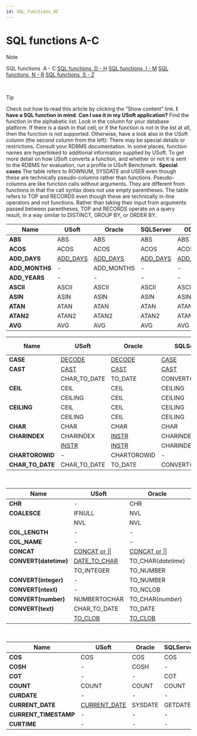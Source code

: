 ```yaml
---
id: SQL_functions_AC
---
```


# SQL functions A-C

> [!NOTE]
> SQL functions  A - C
> [SQL functions  D - H](/docs/Modeller%20and%20Rules%20Engine/SQL%20functions/SQL%20functions%20DH.md)
> [SQL functions  I - M](/docs/Modeller%20and%20Rules%20Engine/SQL%20functions/SQL%20functions%20IM.md)
> [SQL functions  N - R](/docs/Modeller%20and%20Rules%20Engine/SQL%20functions/SQL%20functions%20NR.md)
> [SQL functions  S - Z](/docs/Modeller%20and%20Rules%20Engine/SQL%20functions/SQL%20functions%20SZ.md)

 

> [!TIP]
> Check out how to read this article by clicking the “Show content” link.
> **I have a SQL function in mind. Can I use it in my USoft application?** 
Find the function in the alphabetic list. Look in the column for your database platform. If there is a dash in that cell, or if the function is not in the list at all, then the function is not supported.
> Otherwise, have a look also in the USoft column (the second column from the left):
> There may be special details or restrictions. Consult your RDBMS documentation. In some places, function names are hyperlinked to additional information supplied by USoft.
> To get more detail on how USoft converts a function, and whether or not it is sent to the RDBMS for evaluation, run a profile in USoft Benchmark.
> **Special cases**
The table refers to ROWNUM, SYSDATE and USER even though these are technically pseudo-columns rather than functions. Pseudo-columns are like function calls without arguments. They are different from functions in that the call syntax does not use empty parentheses.
The table refers to TOP and RECORDS even though these are technically in-line operators and not functions. Rather than taking their input from arguments passed between parentheses, TOP and RECORDS operate on a query result, in a way similar to DISTINCT, GROUP BY, or ORDER BY.

|**Name**|**USoft**|**Oracle**|**SQLServer**|**ODBC**|**JDBCY, Derby**|
|--------|--------|--------|--------|--------|--------|
|**ABS** |ABS     |ABS     |ABS     |ABS     |ABS     |
|**ACOS**|ACOS    |ACOS    |ACOS    |ACOS    |ACOS    |
|**ADD_DAYS**|[ADD_DAYS](/docs/Modeller%20and%20Rules%20Engine/SQL%20functions/ADD_DAYS.md)|[ADD_DAYS](/docs/Modeller%20and%20Rules%20Engine/SQL%20functions/ADD_DAYS.md)|[ADD_DAYS](/docs/Modeller%20and%20Rules%20Engine/SQL%20functions/ADD_DAYS.md)|[ADD_DAYS](/docs/Modeller%20and%20Rules%20Engine/SQL%20functions/ADD_DAYS.md)|[ADD_DAYS](/docs/Modeller%20and%20Rules%20Engine/SQL%20functions/ADD_DAYS.md)|
|**ADD_MONTHS**|-       |ADD_MONTHS|-       |-       |ADD_MONTHS|
|**ADD_YEARS**|-       |-       |-       |-       |ADD_YEARS|
|**ASCII**|ASCII   |ASCII   |ASCII   |ASCII   |ASCII   |
|**ASIN**|ASIN    |ASIN    |ASIN    |ASIN    |ASIN    |
|**ATAN**|ATAN    |ATAN    |ATAN    |ATAN    |ATAN    |
|**ATAN2**|ATAN2   |ATAN2   |ATAN2   |ATAN2   |ATAN2   |
|**AVG** |AVG     |AVG     |AVG     |AVG     |AVG     |



|**Name**|**USoft**|**Oracle**|**SQLServer**|**ODBC**|**JDBCY, Derby**|
|--------|--------|--------|--------|--------|--------|
|**CASE**|[DECODE](/docs/Modeller%20and%20Rules%20Engine/SQL%20functions/CASE%20DECODE.md)|[DECODE](/docs/Modeller%20and%20Rules%20Engine/SQL%20functions/CASE%20DECODE.md)|[CASE](/docs/Modeller%20and%20Rules%20Engine/SQL%20functions/CASE%20DECODE.md)|[CASE](/docs/Modeller%20and%20Rules%20Engine/SQL%20functions/CASE%20DECODE.md)|[CASE](/docs/Modeller%20and%20Rules%20Engine/SQL%20functions/CASE%20DECODE.md)|
|**CAST**|[CAST](/docs/Modeller%20and%20Rules%20Engine/SQL%20functions/CAST.md)|[CAST](/docs/Modeller%20and%20Rules%20Engine/SQL%20functions/CAST.md)|[CAST](/docs/Modeller%20and%20Rules%20Engine/SQL%20functions/CAST.md)|[CAST](/docs/Modeller%20and%20Rules%20Engine/SQL%20functions/CAST.md)|[CAST](/docs/Modeller%20and%20Rules%20Engine/SQL%20functions/CAST.md)|
|        |CHAR_TO_DATE|TO_DATE |CONVERT(*datetime*)|CAST    |TO_DATE |
|**CEIL**|CEIL    |CEIL    |CEILING |CEILING |CEIL    |
|        |CEILING |CEIL    |CEILING |CEILING |CEILING |
|**CEILING**|CEIL    |CEIL    |CEILING |CEILING |CEIL    |
|        |CEILING |CEIL    |CEILING |CEILING |CEILING |
|**CHAR**|CHAR    |CHAR    |CHAR    |CHAR    |CHAR    |
|**CHARINDEX**|CHARINDEX|[INSTR](/docs/Modeller%20and%20Rules%20Engine/SQL%20functions/INSTR.md)|CHARINDEX|LOCATE  |[INSTR](/docs/Modeller%20and%20Rules%20Engine/SQL%20functions/INSTR.md)|
|        |[INSTR](/docs/Modeller%20and%20Rules%20Engine/SQL%20functions/INSTR.md)|[INSTR](/docs/Modeller%20and%20Rules%20Engine/SQL%20functions/INSTR.md)|CHARINDEX|LOCATE  |[INSTR](/docs/Modeller%20and%20Rules%20Engine/SQL%20functions/INSTR.md)|
|**CHARTOROWID**|-       |CHARTOROWID|-       |-       |-       |
|**CHAR_TO_DATE**|CHAR_TO_DATE|TO_DATE |CONVERT(*datetime*)|CAST    |TO_DATE |



 

|**Name**|**USoft**|**Oracle**|**SQLServer**|**ODBC**|**JDBCY, Derby**|
|--------|--------|--------|--------|--------|--------|
|**CHR** |-       |CHR     |-       |-       |CHR     |
|**COALESCE**|IFNULL  |NVL     |ISNULL  |ISNULL  |COALESCE|
|        |NVL     |NVL     |ISNULL  |ISNULL  |COALESCE|
|**COL_LENGTH**|-       |-       |COL_LENGTH|-       |-       |
|**COL_NAME**|-       |-       |COL_NAME|-       |-       |
|**CONCAT**|[CONCAT or \|\|](/docs/Modeller%20and%20Rules%20Engine/SQL%20functions/CONCAT.md)|[CONCAT or \|\|](/docs/Modeller%20and%20Rules%20Engine/SQL%20functions/CONCAT.md)|[CONCAT or \|\| or +](/docs/Modeller%20and%20Rules%20Engine/SQL%20functions/CONCAT.md)|[CONCAT or +](/docs/Modeller%20and%20Rules%20Engine/SQL%20functions/CONCAT.md)|[CONCAT or \|\|](/docs/Modeller%20and%20Rules%20Engine/SQL%20functions/CONCAT.md)|
|**CONVERT(datetime)**|[DATE_TO_CHAR](/docs/Modeller%20and%20Rules%20Engine/SQL%20functions/DATE_TO_CHAR.md)|TO_CHAR(*datetime*)|CONVERT(*datetime*)|[DATE_TO_CHAR](/docs/Modeller%20and%20Rules%20Engine/SQL%20functions/DATE_TO_CHAR.md)|TO_CHARDATE|
|        |TO_INTEGER|TO_NUMBER|CONVERT(*datetime*)|TO_NUMBER|TO_NUMBER|
|**CONVERT(integer)**|-       |TO_NUMBER|CONVERT(*integer*)|CONVERT |TO_NUMBER|
|**CONVERT(ntext)**|-       |TO_NCLOB|CONVERT(*ntext*)|-       |TO_NCLOB|
|**CONVERT(number)**|NUMBERTOCHAR|TO_CHAR(*number*)|CONVERT(*number*)|NUMBERTOCHAR|NUMBERTOCHAR|
|**CONVERT(text)**|CHAR_TO_DATE|TO_DATE |CONVERT(*text*)|CAST    |TO_DATE |
|        |[TO_CLOB](/docs/Modeller%20and%20Rules%20Engine/SQL%20functions/TO_CLOB.md)|[TO_CLOB](/docs/Modeller%20and%20Rules%20Engine/SQL%20functions/TO_CLOB.md)|CONVERT(*text*)|[TO_CLOB](/docs/Modeller%20and%20Rules%20Engine/SQL%20functions/TO_CLOB.md)|[TO_CLOB](/docs/Modeller%20and%20Rules%20Engine/SQL%20functions/TO_CLOB.md)|



 

|**Name**|**USoft**|**Oracle**|**SQLServer**|**ODBC**|**JDBCY, Derby**|
|--------|--------|--------|--------|--------|--------|
|**COS** |COS     |COS     |COS     |COS     |-       |
|**COSH**|-       |COSH    |-       |-       |COSH    |
|**COT** |-       |-       |COT     |COT     |COT     |
|**COUNT**|COUNT   |COUNT   |COUNT   |COUNT   |COUNT   |
|**CURDATE**|-       |-       |-       |CURDATE |-       |
|**CURRENT_DATE**|[CURRENT_DATE](/docs/Modeller%20and%20Rules%20Engine/SQL%20functions/CURRENT_DATE.md)|SYSDATE |GETDATE |NOW     |SYSDATE |
|**CURRENT_TIMESTAMP**|-       |-       |-       |CURTIME |CURRENT_TIMESTAMP|
|**CURTIME**|-       |-       |-       |CURTIME |CURRENT_TIMESTAMP|